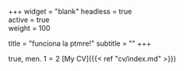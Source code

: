 +++
widget = "blank" 
headless = true  
active = true  
weight = 100  

title = "funciona la ptmre!"
subtitle = ""
+++

 true, men. $1=2$ 
[My CV]({{< ref "cv/index.md" >}})
